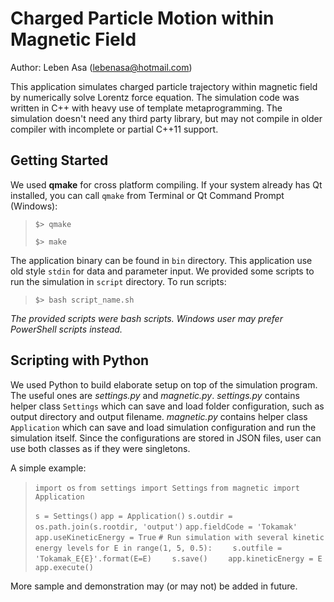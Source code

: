 # Charged Particle Motion within Magnetic Field

[lebenasa@hotmail.com]:lebenasa@hotmail.com
Author: Leben Asa ([lebenasa@hotmail.com][])

This application simulates charged particle trajectory within magnetic field by
numerically solve Lorentz force equation. The simulation code was written in
C++ with heavy use of template metaprogramming. The simulation doesn't need any third party
library, but may not compile in older compiler with incomplete or partial C++11
support.

## Getting Started
We used __qmake__ for cross platform compiling. If your system already has Qt installed, you can call `qmake` from Terminal or Qt Command Prompt (Windows):
> `` $> qmake ``
>
> `` $> make ``

The application binary can be found in `bin` directory. This application use old style
`stdin` for data and parameter input. We provided some scripts to run the simulation in `script` directory. 
To run scripts:
> `` $> bash script_name.sh ``

*The provided scripts were bash scripts. Windows user may prefer PowerShell scripts instead.*

## Scripting with Python
We used Python to build elaborate setup on top of the simulation program.
The useful ones are *settings.py* and *magnetic.py*. 
*settings.py* contains helper class `Settings` which can save and load folder configuration,
such as output directory and output filename.
*magnetic.py* contains helper class `Application` which can save and load simulation configuration
and run the simulation itself.
Since the configurations are stored in JSON files, user can use both classes as if they were
singletons.

A simple example:
> `` import os ``
> `` from settings import Settings ``
> `` from magnetic import Application ``
>
> `` s = Settings() ``
> `` app = Application() ``
> `` s.outdir = os.path.join(s.rootdir, 'output') ``
> `` app.fieldCode = 'Tokamak' ``
> `` app.useKineticEnergy = True ``
> `` # Run simulation with several kinetic energy levels ``
> `` for E in range(1, 5, 0.5): ``
> ``     s.outfile = 'Tokamak_E{E}'.format(E=E) ``
> `` 	 s.save() ``
> ``	 app.kineticEnergy = E ``
> ``	 app.execute() ``

More sample and demonstration may (or may not) be added in future.